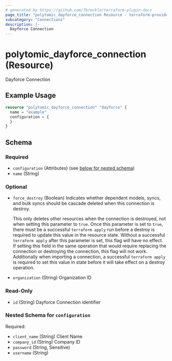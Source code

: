 ```yaml
---
# generated by https://github.com/fbreckle/terraform-plugin-docs
page_title: "polytomic_dayforce_connection Resource - terraform-provider-polytomic"
subcategory: "Connections"
description: |-
  Dayforce Connection
---
```


# polytomic_dayforce_connection (Resource)

Dayforce Connection

## Example Usage

```terraform
resource "polytomic_dayforce_connection" "dayforce" {
  name = "example"
  configuration = {
  }
}
```

<!-- schema generated by tfplugindocs -->
## Schema

### Required

- `configuration` (Attributes) (see [below for nested schema](#nestedatt--configuration))
- `name` (String)

### Optional

- `force_destroy` (Boolean) Indicates whether dependent models, syncs, and bulk syncs should be cascade
deleted when this connection is destroy.

  This only deletes other resources when the connection is destroyed, not when
setting this parameter to `true`. Once this parameter is set to `true`, there
must be a successful `terraform apply` run before a destroy is required to
update this value in the resource state. Without a successful `terraform apply`
after this parameter is set, this flag will have no effect. If setting this
field in the same operation that would require replacing the connection or
destroying the connection, this flag will not work. Additionally when importing
a connection, a successful `terraform apply` is required to set this value in
state before it will take effect on a destroy operation.
- `organization` (String) Organization ID

### Read-Only

- `id` (String) Dayforce Connection identifier

<a id="nestedatt--configuration"></a>
### Nested Schema for `configuration`

Required:

- `client_name` (String) Client Name
- `company_id` (String) Company ID
- `password` (String, Sensitive)
- `username` (String)



